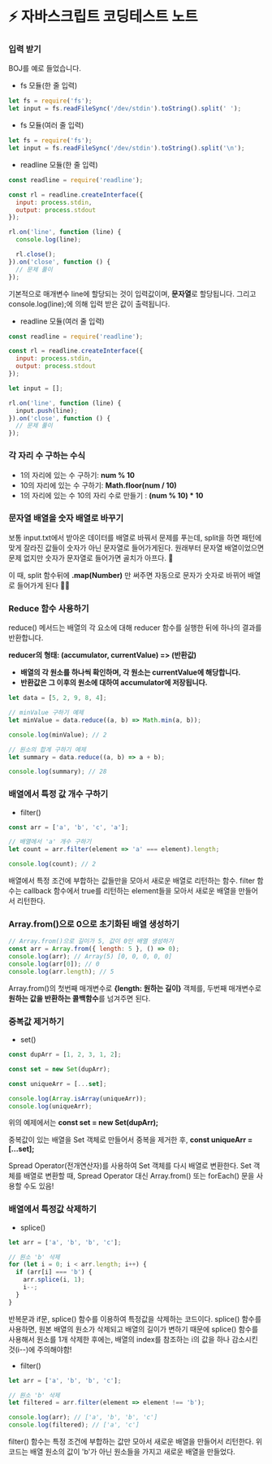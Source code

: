 # ⚡️ 자바스크립트 코딩테스트 노트

### 입력 받기

BOJ를 예로 들었습니다.

- fs 모듈(한 줄 입력)

```jsx
let fs = require('fs');
let input = fs.readFileSync('/dev/stdin').toString().split(' ');
```

- fs 모듈(여러 줄 입력)

```jsx
let fs = require('fs');
let input = fs.readFileSync('/dev/stdin').toString().split('\n');
```

- readline 모듈(한 줄 입력)

```jsx
const readline = require('readline');

const rl = readline.createInterface({
  input: process.stdin,
  output: process.stdout
});

rl.on('line', function (line) {
  console.log(line);

  rl.close();
}).on('close', function () {
  // 문제 풀이
});
```

기본적으로 매개변수 line에 할당되는 것이 입력값이며, **문자열**로 할당됩니다. 그리고 console.log(line);에 의해 입력 받은 값이 출력됩니다.

- readline 모듈(여러 줄 입력)

```jsx
const readline = require('readline');

const rl = readline.createInterface({
  input: process.stdin,
  output: process.stdout
});

let input = [];

rl.on('line', function (line) {
  input.push(line);
}).on('close', function () {
  // 문제 풀이
});
```

### 각 자리 수 구하는 수식

- 1의 자리에 있는 수 구하기: **num % 10**
- 10의 자리에 있는 수 구하기: **Math.floor(num / 10)**
- 1의 자리에 있는 수 10의 자리 수로 만들기 : **(num % 10) \* 10**

### 문자열 배열을 숫자 배열로 바꾸기

보통 input.txt에서 받아온 데이터를 배열로 바꿔서 문제를 푸는데, split을 하면 패턴에 맞게 잘라진 값들이 숫자가 아닌 문자열로 들어가게된다. 원래부터 문자열 배열이었으면 문제 없지만 숫자가 문자열로 들어가면 골치가 아프다. 😤

이 때, split 함수뒤에 **.map(Number)** 만 써주면 자동으로 문자가 숫자로 바뀌어 배열로 들어가게 된다 👍🏻

### Reduce 함수 사용하기

reduce() 메서드는 배열의 각 요소에 대해 reducer 함수를 실행한 뒤에 하나의 결과를 반환합니다.

**reducer의 형태: (accumulator, currentValue) => (반환값)**

- **배열의 각 원소를 하나씩 확인하며, 각 원소는 currentValue에 해당합니다.**
- **반환값은 그 이후의 원소에 대하여 accumulator에 저장됩니다.**

```javascript
let data = [5, 2, 9, 8, 4];

// minValue 구하기 예제
let minValue = data.reduce((a, b) => Math.min(a, b));

console.log(minValue); // 2

// 원소의 합계 구하기 예제
let summary = data.reduce((a, b) => a + b);

console.log(summary); // 28
```

### 배열에서 특정 값 개수 구하기

- filter()

```javascript
const arr = ['a', 'b', 'c', 'a'];

// 배열에서 'a' 개수 구하기
let count = arr.filter(element => 'a' === element).length;

console.log(count); // 2
```

배열에서 특정 조건에 부합하는 값들만을 모아서 새로운 배열로 리턴하는 함수. filter 함수는 callback 함수에서 true를 리턴하는 element들을 모아서 새로운 배열을 만들어서 리턴한다.

### Array.from()으로 0으로 초기화된 배열 생성하기

```javascript
// Array.from()으로 길이가 5, 값이 0인 배열 생성하기
const arr = Array.from({ length: 5 }, () => 0);
console.log(arr); // Array(5) [0, 0, 0, 0, 0]
console.log(arr[0]); // 0
console.log(arr.length); // 5
```

Array.from()의 첫번째 매개변수로 **{length: 원하는 길이}** 객체를,
두번째 매개변수로 **원하는 값을 반환하는 콜백함수**를 넘겨주면 된다.

### 중복값 제거하기

- set()

```javascript
const dupArr = [1, 2, 3, 1, 2];

const set = new Set(dupArr);

const uniqueArr = [...set];

console.log(Array.isArray(uniqueArr));
console.log(uniqueArr);
```

위의 예제에서는
**const set = new Set(dupArr);**

중복값이 있는 배열을 Set 객체로 만들어서 중복을 제거한 후,
**const uniqueArr = [...set];**

Spread Operator(전개연산자)를 사용하여 Set 객체를 다시 배열로 변환한다. Set 객체를 배열로 변환할 때, Spread Operator 대신 Array.from() 또는 forEach() 문을 사용할 수도 있음!

### 배열에서 특정값 삭제하기

- splice()

```javascript
let arr = ['a', 'b', 'b', 'c'];

// 원소 'b' 삭제
for (let i = 0; i < arr.length; i++) {
  if (arr[i] === 'b') {
    arr.splice(i, 1);
    i--;
  }
}
```

반복문과 if문, splice() 함수를 이용하여 특정값을 삭제하는 코드이다. splice() 함수를 사용하면, 원본 배열의 원소가 삭제되고 배열의 길이가 변하기 때문에 splice() 함수를 사용해서 원소를 1개 삭제한 후에는, 배열의 index를 참조하는 i의 값을 하나 감소시킨 것(i--)에 주의해야함!

- filter()

```javascript
let arr = ['a', 'b', 'b', 'c'];

// 원소 'b' 삭제
let filtered = arr.filter(element => element !== 'b');

console.log(arr); // ['a', 'b', 'b', 'c']
console.log(filtered); // ['a', 'c']
```

filter() 함수는 특정 조건에 부합하는 값만 모아서 새로운 배열을 만들어서 리턴한다. 위 코드는 배열 원소의 값이 'b'가 아닌 원소들을 가지고 새로운 배열을 만들었다.
